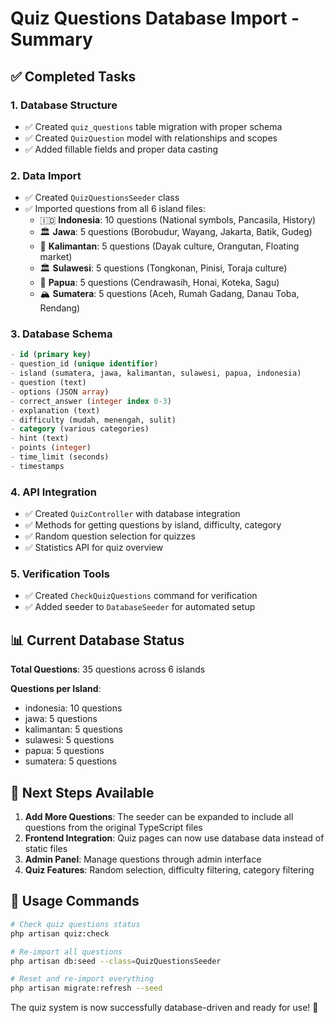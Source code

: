 # Quiz Questions Database Import - Summary

## ✅ Completed Tasks

### 1. Database Structure
- ✅ Created `quiz_questions` table migration with proper schema
- ✅ Created `QuizQuestion` model with relationships and scopes
- ✅ Added fillable fields and proper data casting

### 2. Data Import
- ✅ Created `QuizQuestionsSeeder` class
- ✅ Imported questions from all 6 island files:
  - 🇮🇩 **Indonesia**: 10 questions (National symbols, Pancasila, History)
  - 🏛️ **Jawa**: 5 questions (Borobudur, Wayang, Jakarta, Batik, Gudeg)
  - 🌳 **Kalimantan**: 5 questions (Dayak culture, Orangutan, Floating market)
  - 🏛️ **Sulawesi**: 5 questions (Tongkonan, Pinisi, Toraja culture)
  - 🦅 **Papua**: 5 questions (Cendrawasih, Honai, Koteka, Sagu)
  - 🏔️ **Sumatera**: 5 questions (Aceh, Rumah Gadang, Danau Toba, Rendang)

### 3. Database Schema
```sql
- id (primary key)
- question_id (unique identifier)
- island (sumatera, jawa, kalimantan, sulawesi, papua, indonesia)
- question (text)
- options (JSON array)
- correct_answer (integer index 0-3)
- explanation (text)
- difficulty (mudah, menengah, sulit)
- category (various categories)
- hint (text)
- points (integer)
- time_limit (seconds)
- timestamps
```

### 4. API Integration
- ✅ Created `QuizController` with database integration
- ✅ Methods for getting questions by island, difficulty, category
- ✅ Random question selection for quizzes
- ✅ Statistics API for quiz overview

### 5. Verification Tools
- ✅ Created `CheckQuizQuestions` command for verification
- ✅ Added seeder to `DatabaseSeeder` for automated setup

## 📊 Current Database Status

**Total Questions**: 35 questions across 6 islands

**Questions per Island**:
- indonesia: 10 questions
- jawa: 5 questions  
- kalimantan: 5 questions
- sulawesi: 5 questions
- papua: 5 questions
- sumatera: 5 questions

## 🎯 Next Steps Available

1. **Add More Questions**: The seeder can be expanded to include all questions from the original TypeScript files
2. **Frontend Integration**: Quiz pages can now use database data instead of static files
3. **Admin Panel**: Manage questions through admin interface
4. **Quiz Features**: Random selection, difficulty filtering, category filtering

## 🔧 Usage Commands

```bash
# Check quiz questions status
php artisan quiz:check

# Re-import all questions
php artisan db:seed --class=QuizQuestionsSeeder

# Reset and re-import everything
php artisan migrate:refresh --seed
```

The quiz system is now successfully database-driven and ready for use! 🎉
